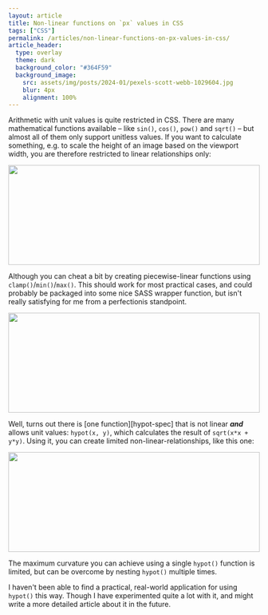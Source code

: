 ```yaml
---
layout: article
title: Non-linear functions on `px` values in CSS
tags: ["CSS"]
permalink: /articles/non-linear-functions-on-px-values-in-css/
article_header:
  type: overlay
  theme: dark
  background_color: "#364F59"
  background_image:
    src: assets/img/posts/2024-01/pexels-scott-webb-1029604.jpg
    blur: 4px
    alignment: 100%
---
```


Arithmetic with unit values is quite restricted in CSS.
There are many mathematical functions available &ndash; like `sin()`, `cos()`, `pow()` and `sqrt()` &ndash; but almost all of them only support unitless values.
If you want to calculate something, e.g. to scale the height of an image based on the viewport width,
you are therefore restricted to linear relationships only:

<img src="{% link assets/img/posts/2024-02/graph-linear.svg %}" style="max-height: 200px; width: 100%;"> 

Although you can cheat a bit by creating piecewise-linear functions using `clamp()`/`min()`/`max()`.
This should work for most practical cases, and could probably be packaged into some nice SASS wrapper function,
but isn't really satisfying for me from a perfectionis standpoint.

<img src="{% link assets/img/posts/2024-02/graph-piecewise.svg %}" style="max-height: 200px; width: 100%;"> 

Well, turns out there is [one function][hypot-spec] that is not linear _**and**_ allows unit values: `hypot(x, y)`,
which calculates the result of `sqrt(x*x + y*y)`.
Using it, you can create limited non-linear-relationships, like this one:

<img src="{% link assets/img/posts/2024-02/graph-hypot.svg %}" style="max-height: 200px; width: 100%;"> 

The maximum curvature you can achieve using a single `hypot()` function is limited,
but can be overcome by nesting `hypot()` multiple times.

I haven't been able to find a practical, real-world application for using `hypot()` this way.
Though I have experimented quite a lot with it, and might write a more detailed article about it in the future.
